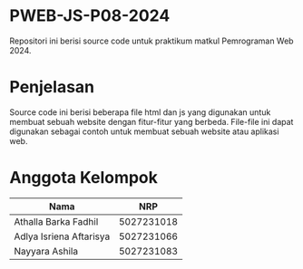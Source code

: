 # PWEB-JS-P08-2024

Repositori ini berisi source code untuk praktikum matkul Pemrograman Web 2024.

# Penjelasan

Source code ini berisi beberapa file html dan js yang digunakan untuk membuat sebuah website dengan fitur-fitur yang berbeda. File-file ini dapat digunakan sebagai contoh untuk membuat sebuah website atau aplikasi web.

# Anggota Kelompok

| Nama                    | NRP        |
| ----------------------- | ---------- |
| Athalla Barka Fadhil    | 5027231018 |
| Adlya Isriena Aftarisya | 5027231066 |
| Nayyara Ashila          | 5027231083 |
